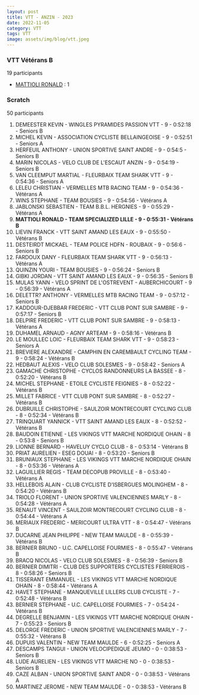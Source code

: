 ```yaml
---
layout: post
title: VTT - ANZIN - 2023
date: 2022-11-05
category: VTT
tags: VTT
image: assets/img/blog/vtt.jpeg
---
```


### VTT Vétérans B
19 participants
- [MATTIOLI RONALD](https://teamspecializedlille.github.io/works/mattiolironald) : 1

### Scratch
50 participants
1. DEMEESTER KEVIN - WINGLES PYRAMIDES PASSION VTT - 9 - 0:52:18 - Seniors B
2. MICHEL KEVIN - ASSOCIATION CYCLISTE BELLAINGEOISE - 9 - 0:52:51 - Seniors A
3. HERFEUIL ANTHONY - UNION SPORTIVE SAINT ANDRE - 9 - 0:54:5 - Seniors B
4. MARIN NICOLAS - VELO CLUB DE L'ESCAUT ANZIN - 9 - 0:54:19 - Seniors B
5. VAN CLEEMPUT MARTIAL - FLEURBAIX TEAM SHARK VTT - 9 - 0:54:36 - Seniors A
6. LELEU CHRISTIAN - VERMELLES MTB RACING TEAM - 9 - 0:54:36 - Vétérans A
7. WINS STEPHANE - TEAM BOUSIES - 9 - 0:54:56 - Vétérans A
8. JABLONSKI SEBASTIEN - TEAM B.B.L. HERGNIES - 9 - 0:55:29 - Vétérans A
9. **MATTIOLI RONALD - TEAM SPECIALIZED LILLE - 9 - 0:55:31 - Vétérans B**
10. LIEVIN FRANCK - VTT SAINT AMAND LES EAUX - 9 - 0:55:50 - Vétérans B
11. DESTEIRDT MICKAEL - TEAM POLICE HDFN - ROUBAIX - 9 - 0:56:6 - Seniors B
12. FARDOUX DANY - FLEURBAIX TEAM SHARK VTT - 9 - 0:56:13 - Vétérans A
13. QUINZIN YOURI - TEAM BOUSIES - 9 - 0:56:24 - Seniors B
14. GIBKI JORDAN - VTT SAINT AMAND LES EAUX - 9 - 0:56:35 - Seniors B
15. MULAS YANN - VELO SPRINT DE L'OSTREVENT - AUBERCHICOURT - 9 - 0:56:39 - Vétérans A
16. DELETTR? ANTHONY - VERMELLES MTB RACING TEAM - 9 - 0:57:12 - Seniors B
17. KADDOUR-DJEBBAR FREDERIC - VTT  CLUB PONT SUR SAMBRE - 9 - 0:57:17 - Seniors B
18. DELPIRE FREDERIC - VTT  CLUB PONT SUR SAMBRE - 9 - 0:58:13 - Vétérans A
19. DUHAMEL ARNAUD - AGNY ARTEAM - 9 - 0:58:16 - Vétérans B
20. LE MOULLEC LOIC - FLEURBAIX TEAM SHARK VTT - 9 - 0:58:23 - Seniors A
21. BREVIERE ALEXANDRE - CAMPHIN EN CAREMBAULT CYCLING TEAM - 9 - 0:58:24 - Vétérans B
22. HEDBAUT ALEXIS - VELO CLUB SOLESMES - 9 - 0:58:42 - Seniors A
23. GAMACHE CHRISTOPHE - CYCLOS RANDONNEURS LA BASSEE - 8 - 0:52:20 - Vétérans B
24. MICHEL STEPHANE - ETOILE CYCLISTE FEIGNIES - 8 - 0:52:22 - Vétérans B
25. MILLET FABRICE - VTT  CLUB PONT SUR SAMBRE - 8 - 0:52:27 - Vétérans B
26. DUBRUILLE CHRISTOPHE - SAULZOIR MONTRECOURT CYCLING CLUB - 8 - 0:52:34 - Vétérans B
27. TRINQUART YANNICK - VTT SAINT AMAND LES EAUX - 8 - 0:52:52 - Vétérans B
28. BAUDOIN ETIENNE - LES VIKINGS VTT MARCHE NORDIQUE OHAIN - 8 - 0:53:8 - Seniors B
29. LIONNE BERNARD - HAVELUY CYCLO CLUB - 8 - 0:53:14 - Vétérans B
30. PRIAT AURELIEN - ESEG DOUAI - 8 - 0:53:20 - Seniors B
31. BRUNIAUX STEPHANE - LES VIKINGS VTT MARCHE NORDIQUE OHAIN - 8 - 0:53:36 - Vétérans A
32. LAGUILLIER REGIS - TEAM DECOPUB PROVILLE - 8 - 0:53:40 - Vétérans A
33. HELLEBOIS ALAIN - CLUB CYCLISTE D'ISBERGUES MOLINGHEM - 8 - 0:54:20 - Vétérans B
34. TRIOLO FLORENT - UNION SPORTIVE VALENCIENNES MARLY - 8 - 0:54:28 - Vétérans A
35. RENAUT VINCENT - SAULZOIR MONTRECOURT CYCLING CLUB - 8 - 0:54:44 - Vétérans A
36. MERIAUX FREDERIC - MERICOURT ULTRA VTT - 8 - 0:54:47 - Vétérans B
37. DUCARNE JEAN PHILIPPE - NEW TEAM MAULDE - 8 - 0:55:39 - Vétérans B
38. BERNIER BRUNO - U.C. CAPELLOISE FOURMIES - 8 - 0:55:47 - Vétérans B
39. BRACQ NICOLAS - VELO CLUB SOLESMES - 8 - 0:56:39 - Seniors B
40. BERNIER DIMITRI - CLUB DES SUPPORTERS CYCLISTES FERRIEROIS - 8 - 0:58:26 - Seniors B
41. TISSERANT EMMANUEL - LES VIKINGS VTT MARCHE NORDIQUE OHAIN - 8 - 0:58:44 - Vétérans A
42. HAVET STEPHANE - MANQUEVILLE LILLERS CLUB CYCLISTE - 7 - 0:52:48 - Vétérans B
43. BERNIER STEPHANE - U.C. CAPELLOISE FOURMIES - 7 - 0:54:24 - Vétérans B
44. DEGRELLE BENJAMIN - LES VIKINGS VTT MARCHE NORDIQUE OHAIN - 7 - 0:55:23 - Seniors B
45. DELORGE FREDERIC - UNION SPORTIVE VALENCIENNES MARLY - 7 - 0:55:32 - Vétérans B
46. DUPUIS VALENTIN - NEW TEAM MAULDE - 6 - 0:52:25 - Seniors A
47. DESCAMPS TANGUI - UNION VELOCIPEDIQUE JEUMO - 0 - 0:38:53 - Seniors B
48. LUDE AURELIEN - LES VIKINGS VTT MARCHE NO - 0 - 0:38:53 - Seniors B
49. CAZE ALBAN - UNION SPORTIVE SAINT ANDR - 0 - 0:38:53 - Vétérans A
50. MARTINEZ JEROME - NEW TEAM MAULDE - 0 - 0:38:53 - Vétérans B
